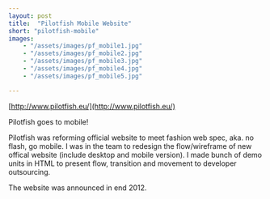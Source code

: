 ```yaml
---
layout: post
title:  "Pilotfish Mobile Website"
short: "pilotfish-mobile"
images: 
    - "/assets/images/pf_mobile1.jpg"
    - "/assets/images/pf_mobile2.jpg"
    - "/assets/images/pf_mobile3.jpg"
    - "/assets/images/pf_mobile4.jpg"
    - "/assets/images/pf_mobile5.jpg"

---
```

[http://www.pilotfish.eu/](http://www.pilotfish.eu/)

Pilotfish goes to mobile!

Pilotfish was reforming official website to meet fashion web spec, aka. no flash, go mobile. I was in the team to redesign the flow/wireframe of new offical website (include desktop and mobile version). I made bunch of demo units in HTML to present flow, transition and movement to developer outsourcing.

The website was announced in end 2012.
